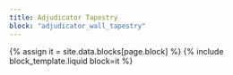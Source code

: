 ```yaml
---
title: Adjudicator Tapestry
block: "adjudicator_wall_tapestry"
---
```


{% assign it = site.data.blocks[page.block] %}
{% include block_template.liquid block=it %}

